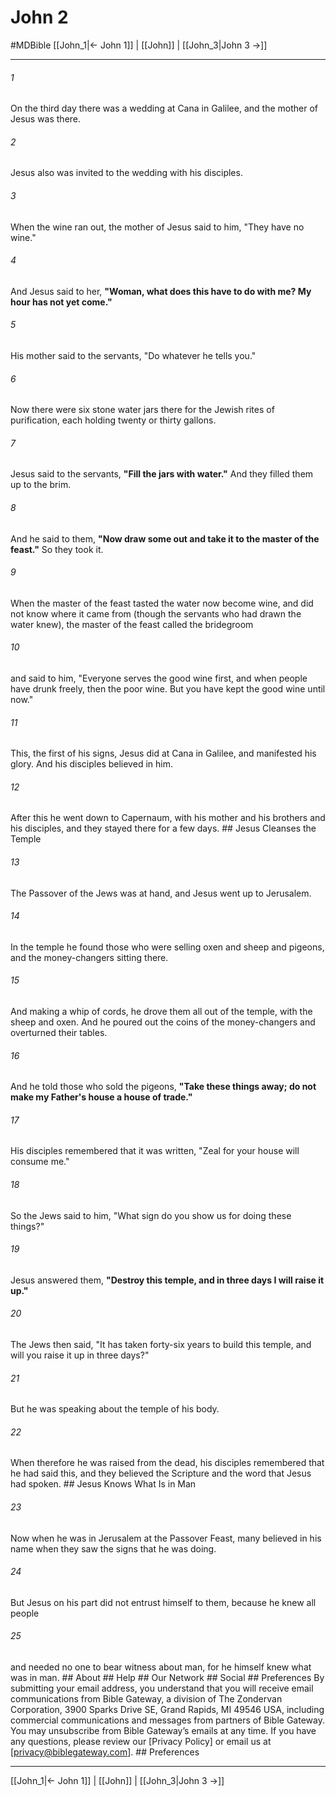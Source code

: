 # John 2
#MDBible
[[John_1|← John 1]] | [[John]] | [[John_3|John 3 →]]

***


###### 1 
On the third day there was a wedding at Cana in Galilee, and the mother of Jesus was there. 

###### 2 
Jesus also was invited to the wedding with his disciples. 

###### 3 
When the wine ran out, the mother of Jesus said to him, "They have no wine." 

###### 4 
And Jesus said to her, **"Woman, what does this have to do with me? My hour has not yet come."** 

###### 5 
His mother said to the servants, "Do whatever he tells you." 

###### 6 
Now there were six stone water jars there for the Jewish rites of purification, each holding twenty or thirty gallons. 

###### 7 
Jesus said to the servants, **"Fill the jars with water."** And they filled them up to the brim. 

###### 8 
And he said to them, **"Now draw some out and take it to the master of the feast."** So they took it. 

###### 9 
When the master of the feast tasted the water now become wine, and did not know where it came from (though the servants who had drawn the water knew), the master of the feast called the bridegroom 

###### 10 
and said to him, "Everyone serves the good wine first, and when people have drunk freely, then the poor wine. But you have kept the good wine until now." 

###### 11 
This, the first of his signs, Jesus did at Cana in Galilee, and manifested his glory. And his disciples believed in him. 

###### 12 
After this he went down to Capernaum, with his mother and his brothers and his disciples, and they stayed there for a few days. ## Jesus Cleanses the Temple 

###### 13 
The Passover of the Jews was at hand, and Jesus went up to Jerusalem. 

###### 14 
In the temple he found those who were selling oxen and sheep and pigeons, and the money-changers sitting there. 

###### 15 
And making a whip of cords, he drove them all out of the temple, with the sheep and oxen. And he poured out the coins of the money-changers and overturned their tables. 

###### 16 
And he told those who sold the pigeons, **"Take these things away; do not make my Father's house a house of trade."** 

###### 17 
His disciples remembered that it was written, "Zeal for your house will consume me." 

###### 18 
So the Jews said to him, "What sign do you show us for doing these things?" 

###### 19 
Jesus answered them, **"Destroy this temple, and in three days I will raise it up."** 

###### 20 
The Jews then said, "It has taken forty-six years to build this temple, and will you raise it up in three days?" 

###### 21 
But he was speaking about the temple of his body. 

###### 22 
When therefore he was raised from the dead, his disciples remembered that he had said this, and they believed the Scripture and the word that Jesus had spoken. ## Jesus Knows What Is in Man 

###### 23 
Now when he was in Jerusalem at the Passover Feast, many believed in his name when they saw the signs that he was doing. 

###### 24 
But Jesus on his part did not entrust himself to them, because he knew all people 

###### 25 
and needed no one to bear witness about man, for he himself knew what was in man. ## About ## Help ## Our Network ## Social ## Preferences By submitting your email address, you understand that you will receive email communications from Bible Gateway, a division of The Zondervan Corporation, 3900 Sparks Drive SE, Grand Rapids, MI 49546 USA, including commercial communications and messages from partners of Bible Gateway. You may unsubscribe from Bible Gateway&rsquo;s emails at any time. If you have any questions, please review our [Privacy Policy] or email us at [privacy@biblegateway.com]. ## Preferences

***

[[John_1|← John 1]] | [[John]] | [[John_3|John 3 →]]

